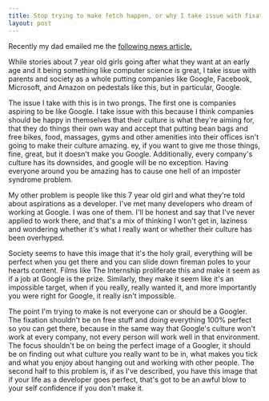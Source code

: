 ```yaml
---
title: Stop trying to make fetch happen, or why I take issue with fixation on Google
layout: post
---
```

Recently my dad emailed me the [following news article.](http://www.independent.co.uk/news/business/news/google-ceo-sundar-pichai-seven-year-old-girl-letter-job-application-boss-chloe-bridewater-a7582851.html)

While stories about 7 year old girls going after what they want at an early age and it being something like computer science is great, I take issue with parents and society as a whole putting companies like Google, Facebook, Microsoft, and Amazon on pedestals like this, but in particular, Google.

The issue I take with this is in two prongs. The first one is companies aspiring to be like Google. I take issue with this because I think companies should be happy in themselves that their culture is what they're aiming for, that they do things their own way and accept that putting bean bags and free bikes, food, massages, gyms and other amenities into their offices isn't going to make their culture amazing. ey, if you want to give me those things, fine, great, but it doesn't make you Google. Additionally, every company's culture has its downsides, and google will be no exception. Having everyone around you be amazing has to cause one hell of an imposter syndrome problem.

My other problem is people like this 7 year old girl and what they're told about aspirations as a developer. I've met many developers who dream of working at Google. I was one of them. I'll be honest and say that I've never applied to work there, and that's a mix of thinking I won't get in, laziness and wondering whether it's what I really want or whether their culture has been overhyped.

Society seems to have this image that it's the holy grail, everything will be perfect when you get there and you can slide down fireman poles to your hearts content. Films like The Internship proliferate this and make it seem as if a job at Google is the prize. Similarly, they make it seem like it's an impossible target, when if you really, really wanted it, and more importantly you were right for Google, it really isn't impossible.

The point I'm trying to make is not everyone can or should be a Googler. The fixation shouldn't be on free stuff and doing everything 100% perfect so you can get there, because in the same way that Google's culture won't work at every company, not every person will work well in that environment. The focus shouldn't be on being the perfect image of a Googler, it should be on finding out what culture you really want to be in, what makes you tick and what you enjoy about hanging out and working with other people.
The second half to this problem is, if as I've described, you have this image that if your life as a developer goes perfect, that's got to be an awful blow to your self confidence if you don't make it.